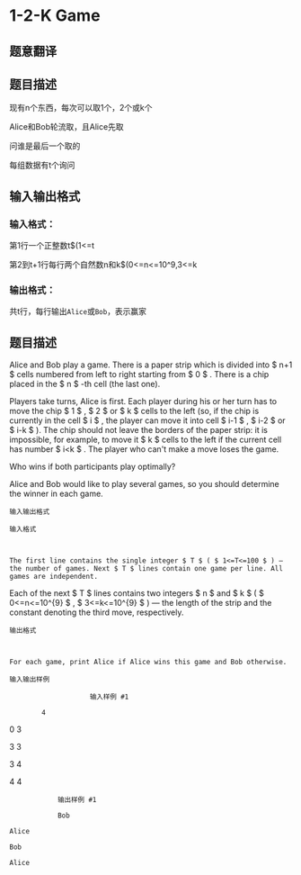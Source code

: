 # 1-2-K Game

## 题意翻译

## 题目描述

现有n个东西，每次可以取1个，2个或k个

Alice和Bob轮流取，且Alice先取

问谁是最后一个取的

每组数据有t个询问

## 输入输出格式

### 输入格式：

第1行一个正整数t$(1<=t

第2到t+1行每行两个自然数n和k$(0<=n<=10^9,3<=k

### 输出格式：

共t行，每行输出`Alice`或`Bob`，表示赢家

## 题目描述

Alice and Bob play a game. There is a paper strip which is divided into $ n+1 $ cells numbered from left to right starting from $ 0 $ . There is a chip placed in the $ n $ -th cell (the last one).

Players take turns, Alice is first. Each player during his or her turn has to move the chip $ 1 $ , $ 2 $ or $ k $ cells to the left (so, if the chip is currently in the cell $ i $ , the player can move it into cell $ i-1 $ , $ i-2 $ or $ i-k $ ). The chip should not leave the borders of the paper strip: it is impossible, for example, to move it $ k $ cells to the left if the current cell has number $ i<k $ . The player who can't make a move loses the game.

Who wins if both participants play optimally?

Alice and Bob would like to play several games, so you should determine the winner in each game.

    输入输出格式

    输入格式

    

    The first line contains the single integer $ T $ ( $ 1<=T<=100 $ ) — the number of games. Next $ T $ lines contain one game per line. All games are independent.

Each of the next $ T $ lines contains two integers $ n $ and $ k $ ( $ 0<=n<=10^{9} $ , $ 3<=k<=10^{9} $ ) — the length of the strip and the constant denoting the third move, respectively.

    输出格式

    

    For each game, print Alice if Alice wins this game and Bob otherwise.

    输入输出样例

                        输入样例 #1

            4

0 3

3 3

3 4

4 4


```
            输出样例 #1

            Bob

Alice

Bob

Alice


```
            

    

    

<!--  -->

